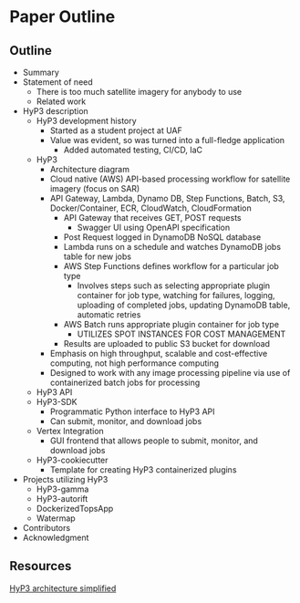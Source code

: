 # Paper Outline

## Outline
- Summary
- Statement of need
    - There is too much satellite imagery for anybody to use
    - Related work
- HyP3 description
    - HyP3 development history
        - Started as a student project at UAF
        - Value was evident, so was turned into a full-fledge application
            - Added automated testing, CI/CD, IaC
    - HyP3
        - Architecture diagram
        - Cloud native (AWS) API-based processing workflow for satellite imagery (focus on SAR)
        - API Gateway, Lambda, Dynamo DB, Step Functions, Batch, S3, Docker/Container, ECR, CloudWatch, CloudFormation
            - API Gateway that receives GET, POST requests
                - Swagger UI using OpenAPI specification
            - Post Request logged in DynamoDB NoSQL database
            - Lambda runs on a schedule and watches DynamoDB jobs table for new jobs
            - AWS Step Functions defines workflow for a particular job type
                - Involves steps such as selecting appropriate plugin container for job type, watching for failures, logging, uploading of completed jobs, updating DynamoDB table, automatic retries
            - AWS Batch runs appropriate plugin container for job type
                - UTILIZES SPOT INSTANCES FOR COST MANAGEMENT
            - Results are uploaded to public S3 bucket for download
        - Emphasis on high throughput, scalable and cost-effective computing, not high performance computing
        - Designed to work with any image processing pipeline via use of containerized batch jobs for processing
    - HyP3 API
    - HyP3-SDK
        - Programmatic Python interface to HyP3 API
        - Can submit, monitor, and download jobs
    - Vertex Integration
        - GUI frontend that allows people to submit, monitor, and download jobs
    - HyP3-cookiecutter
        - Template for creating HyP3 containerized plugins
- Projects utilizing HyP3
    - HyP3-gamma
    - HyP3-autorift
    - DockerizedTopsApp
    - Watermap
- Contributors
- Acknowledgment

## Resources
[HyP3 architecture simplified](https://docs.google.com/document/d/1HcSmjMB9YSBgyqb6WBZpu0euvIrzLlzLuCOI1cssGA0/edit)
